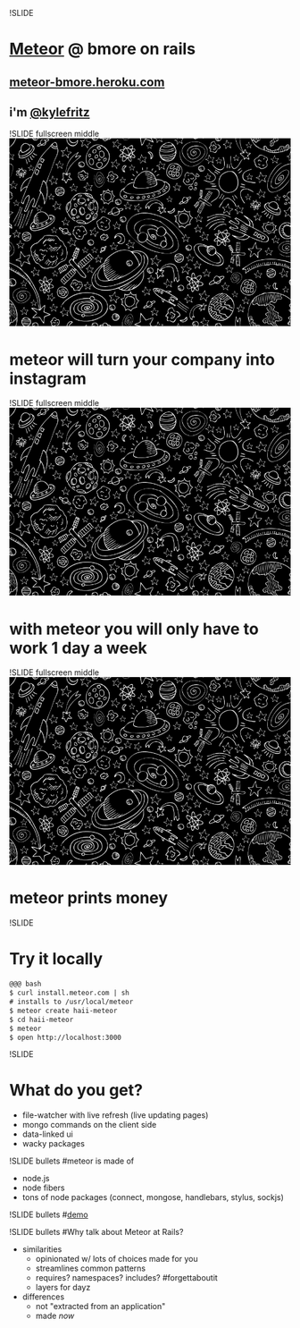 !SLIDE
# [Meteor](http://www.meteor.com/) @ bmore on rails
## [meteor-bmore.heroku.com](http://meteor-bmore.heroku.com/)
## i'm [@kylefritz](http://twitter.com/kylefritz)

!SLIDE fullscreen middle
![](meteor-universe.png)
# meteor will turn your company into instagram

!SLIDE fullscreen middle
![](meteor-universe.png)
# with meteor you will only have to work 1 day a week

!SLIDE fullscreen middle
![](meteor-universe.png)
# meteor prints money

!SLIDE
# Try it locally
    @@@ bash
    $ curl install.meteor.com | sh
    # installs to /usr/local/meteor
    $ meteor create haii-meteor
    $ cd haii-meteor
    $ meteor
    $ open http://localhost:3000

!SLIDE
# What do you get?
 * file-watcher with live refresh (live updating pages)
 * mongo commands on the client side
 * data-linked ui
 * wacky packages

!SLIDE bullets
#meteor is made of

 * node.js
 * node fibers
 * tons of node packages (connect, mongose, handlebars, stylus, sockjs)

!SLIDE bullets
#[demo](http://meteor-bmore.meteor.com/)

!SLIDE bullets
#Why talk about Meteor at Rails?
 * similarities
   * opinionated w/ lots of choices made for you
   * streamlines common patterns
   * requires? namespaces? includes? #forgettaboutit
   * layers for dayz
 * differences
   * not "extracted from an application"
   * made *now*

